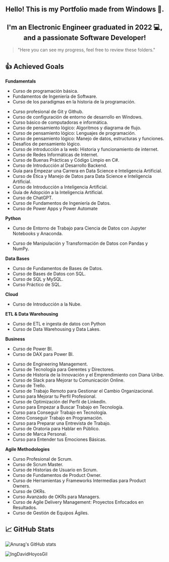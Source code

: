 <h2 align="center">Hello! This is my Portfolio made from Windows 👋.</h2>

<h2 align="center">I'm an Electronic Engineer graduated in 2022 💻, and a passionate Software Developer!</h2>

> "Here you can see my progress, feel free to review these folders."

<!-- ## 📋 Current Projects -->
      
## 👍 Achieved Goals

**Fundamentals**
* Curso de programación básica.
* Fundamentos de Ingeniería de Software.
* Curso de los paradigmas en la historia de la programación. 
<!--* Curso de Git y GitHub. -->
* Curso profesional de Git y Github.
* Curso de configuración de entorno de desarrollo en Windows.
* Curso básico de computadoras e informática.
* Curso de pensamiento lógico: Algoritmos y diagrama de flujo.
* Curso de pensamiento lógico: Lenguajes de programación.
* Curso de pensamiento lógico: Manejo de datos, estructuras y funciones.
* Desafíos de pensamiento lógico.
* Curso de introducción a la web: Historia y funcionamiento de internet.
* Curso de Redes Informáticas de Internet.
* Curso de Buenas Prácticas y Código Limpio en C#.
* Curso de Introducción al Desarrollo Backend.
* Guía para Empezar una Carrera en Data Science e Inteligencia Artificial.
* Curso de Ética y Manejo de Datos para Data Science e Inteligencia Artificial.
* Curso de Introducción a Inteligencia Artificial.
* Guía de Adopción a la Inteligencia Artificial.
* Curso de ChatGPT.
* Curso de Fundamentos de Ingeniería de Datos.
* Curso de Power Apps y Power Automate

**Python**
<!--* Curso de Python.
* 21 Días de Python.
* Curso de Python: Comprehensions, Funciones y Manejo de Errores.
* Curso de Python para Ciencia de Datos.
* Curso de Análisis Exploratorio de Datos.
* Curso de Python: PIP y Entornos Virtuales.
* Curso de Configuración Profesional de Entorno de Trabajo para Ciencia de Datos.
* Curso de Manejo de Datos Faltantes: Detección y Exploración.
* Curso de Manejo de Datos Faltantes: Imputación.-->
* Curso de Entorno de Trabajo para Ciencia de Datos con Jupyter Notebooks y Anaconda.
<!--* Curso de Entornos Virtuales con Anaconda y Jupyter. -->
* Curso de Manipulación y Transformación de Datos con Pandas y NumPy.
<!--* Curso Práctico de Python: Creación de un CRUD.
* Curso de Introducción a los Patrones de Diseño de Software.
* Curso de Patrones de Diseño y SOLID en Python.
* Curso de Estadística Computacional con Python.
* Curso de Funciones Matemáticas para Data Science e Inteligencia Artificial. -->

**Data Bases**
* Curso de Fundamentos de Bases de Datos.
* Curso de Bases de Datos con SQL.
* Curso de SQL y MySQL.
* Curso Práctico de SQL. 
<!--* Curso de Optimización de Bases de Datos en SQL Server.
* Curso de PostgreSQL.
* Curso de PostgreSQL Aplicado a Ciencia de Datos.-->

**Cloud**
* Curso de Introducción a la Nube.
<!--* Curso de Introducción a AWS: Fundamentos de Cloud Computing.
* Curso de Introducción a AWS: Cómputo, Almacenamiento y Bases de Datos.
* Curso Práctico de AWS: Roles y Seguridad con IAM.
* Curso Práctico de AWS: Cómputo con EC2.
* Curso Práctico de Storage en AWS.
* Curso Práctico de Bases de Datos en AWS.
* Curso AWS Cloud Practitioner Certification.
* Curso de Introducción a AWS: Redes, Gobernanza y Machine Learning.
* Curso de Big Data en AWS.
* Curso de Serverless Framework en AWS.
* Curso Avanzado de Serverless Framework en AWS.
* Curso Práctico de AWS Cloud.
* Curso Práctico de Cloud Computing con AWS.
* Curso de Amazon DynamoDB.
* Curso de Infraestructura Como Código en AWS.
* Curso de AWS Certified Solutions Architect Associate
 -->

**ETL & Data Warehousing**
* Curso de ETL e ingesta de datos con Python
* Curso de Data Warehousing y Data Lakes.
<!--* Curso de Fundamentos de Spark para Big Data.
* Curso de Fundamentos de Apache Airflow.
* Curso de AWS Redshift para Manejo de Big Data.
* Curso de Databricks: Arquitectura Delta Lake.
* Curso de Docker: Fundamentos.-->

**Business**
* Curso de Power BI.
* Curso de DAX para Power BI.
<!--* Curso de Matemáticas para Data Science: Probabilidad.
* Curso de Excel Básico: Tablas y Fórmulas para la Gestión de Datos.
* Curso de Estadística y Probabilidad.
* Curso de Principios de Visualización de Datos para Business Intelligence. 
* Curso de Visualización de Datos para BI.
* Curso de Análisis de Negocios para Ciencia de Datos.
* Curso de Matemáticas para Data Science: Estadística Descriptiva.-->
* Curso de Engineering Management.
* Curso de Tecnología para Gerentes y Directores.
* Curso de Historia de la Innovación y el Emprendimiento con Diana Uribe.
* Curso de Slack para Mejorar tu Comunicación Online.
* Curso de Trello.
* Curso de Trabajo Remoto para Gestionar el Cambio Organizacional.
* Curso para Mejorar tu Perfil Profesional.
* Curso de Optimización del Perfil de LinkedIn.
* Curso para Empezar a Buscar Trabajo en Tecnología.
* Curso para Conseguir Trabajo en Tecnología.
* Cómo Conseguir Trabajo en Programación.
* Curso para Preparar una Entrevista de Trabajo.
* Curso de Oratoria para Hablar en Público. 
* Curso de Marca Personal.
* Curso para Entender tus Emociones Básicas.

**Agile Methodologies**
* Curso Profesional de Scrum.
* Curso de Scrum Master.
* Curso de Historias de Usuario en Scrum.
* Curso de Fundamentos de Product Owner.
* Curso de Herramientas y Frameworks Intermedias para Product Owners.
* Curso de OKRs.
* Curso Avanzado de OKRs para Managers.
* Curso de Agile Delivery Management: Proyectos Enfocados en Resultados.
* Curso de Gestión de Equipos Ágiles.

## 📈 GitHub Stats 
![Anurag's GitHub stats](https://github-readme-stats.vercel.app/api?username=IngDavidHoyosGil&show_icons=true&theme=tokyonight)

<p><img align="left" src="https://github-readme-stats.vercel.app/api/top-langs?username=IngDavidHoyosGil&show_icons=true&locale=en&layout=compact" alt="IngDavidHoyosGil" /></p>
